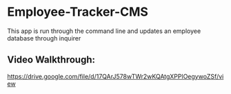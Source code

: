 # Employee-Tracker-CMS

This app is run through the command line and updates an employee database through inquirer

## Video Walkthrough:
https://drive.google.com/file/d/17QArJ578wTWr2wKQAtgXPPlOegywoZSf/view

